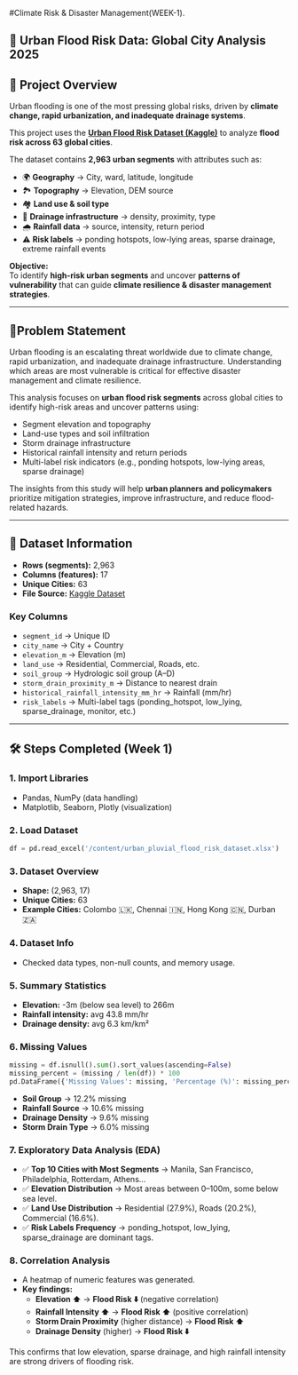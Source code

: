 #Climate Risk & Disaster Management(WEEK-1).
## 🌊 Urban Flood Risk Data: Global City Analysis 2025

## 📌 Project Overview  
Urban flooding is one of the most pressing global risks, driven by **climate change, rapid urbanization, and inadequate drainage systems**.  

This project uses the **[Urban Flood Risk Dataset (Kaggle)](https://www.kaggle.com/datasets/pratyushpuri/urban-flood-risk-data-global-city-analysis-2025/data)** to analyze **flood risk across 63 global cities**.  

The dataset contains **2,963 urban segments** with attributes such as:  
- 🌍 **Geography** → City, ward, latitude, longitude  
- 🏞️ **Topography** → Elevation, DEM source  
- 🏘️ **Land use & soil type**  
- 🚰 **Drainage infrastructure** → density, proximity, type  
- 🌧️ **Rainfall data** → source, intensity, return period  
- ⚠️ **Risk labels** → ponding hotspots, low-lying areas, sparse drainage, extreme rainfall events  

**Objective:**  
To identify **high-risk urban segments** and uncover **patterns of vulnerability** that can guide **climate resilience & disaster management strategies**.  

---

## 📌**Problem Statement**

Urban flooding is an escalating threat worldwide due to climate change, rapid urbanization, and inadequate drainage infrastructure. Understanding which areas are most vulnerable is critical for effective disaster management and climate resilience.  

This analysis focuses on **urban flood risk segments** across global cities to identify high-risk areas and uncover patterns using:  

- Segment elevation and topography  
- Land-use types and soil infiltration  
- Storm drainage infrastructure  
- Historical rainfall intensity and return periods  
- Multi-label risk indicators (e.g., ponding hotspots, low-lying areas, sparse drainage)  

The insights from this study will help **urban planners and policymakers** prioritize mitigation strategies, improve infrastructure, and reduce flood-related hazards.


---

## 📂 Dataset Information  
- **Rows (segments):** 2,963  
- **Columns (features):** 17  
- **Unique Cities:** 63  
- **File Source:** [Kaggle Dataset](https://www.kaggle.com/datasets/pratyushpuri/urban-flood-risk-data-global-city-analysis-2025/data)  

### Key Columns  
- `segment_id` → Unique ID  
- `city_name` → City + Country  
- `elevation_m` → Elevation (m)  
- `land_use` → Residential, Commercial, Roads, etc.  
- `soil_group` → Hydrologic soil group (A–D)  
- `storm_drain_proximity_m` → Distance to nearest drain  
- `historical_rainfall_intensity_mm_hr` → Rainfall (mm/hr)  
- `risk_labels` → Multi-label tags (ponding_hotspot, low_lying, sparse_drainage, monitor, etc.)  

---

## 🛠️ Steps Completed (Week 1)  

### 1. Import Libraries  
- Pandas, NumPy (data handling)  
- Matplotlib, Seaborn, Plotly (visualization)  

### 2. Load Dataset  
```python
df = pd.read_excel('/content/urban_pluvial_flood_risk_dataset.xlsx')
```

### 3. Dataset Overview  
- **Shape:** (2,963, 17)  
- **Unique Cities:** 63  
- **Example Cities:** Colombo 🇱🇰, Chennai 🇮🇳, Hong Kong 🇨🇳, Durban 🇿🇦  

### 4. Dataset Info  
- Checked data types, non-null counts, and memory usage.  

### 5. Summary Statistics  
- **Elevation:** -3m (below sea level) to 266m  
- **Rainfall intensity:** avg 43.8 mm/hr  
- **Drainage density:** avg 6.3 km/km²  

### 6. Missing Values  
```python
missing = df.isnull().sum().sort_values(ascending=False)
missing_percent = (missing / len(df)) * 100
pd.DataFrame({'Missing Values': missing, 'Percentage (%)': missing_percent})
```
- **Soil Group** → 12.2% missing  
- **Rainfall Source** → 10.6% missing  
- **Drainage Density** → 9.6% missing  
- **Storm Drain Type** → 6.0% missing  

### 7. Exploratory Data Analysis (EDA)  
- ✅ **Top 10 Cities with Most Segments** → Manila, San Francisco, Philadelphia, Rotterdam, Athens…  
- ✅ **Elevation Distribution** → Most areas between 0–100m, some below sea level.  
- ✅ **Land Use Distribution** → Residential (27.9%), Roads (20.2%), Commercial (16.6%).  
- ✅ **Risk Labels Frequency** → ponding_hotspot, low_lying, sparse_drainage are dominant tags.  

### 8. Correlation Analysis  
- A heatmap of numeric features was generated.  
- **Key findings:**  
  - **Elevation ⬆️** → **Flood Risk ⬇️** (negative correlation)  
  - **Rainfall Intensity ⬆️** → **Flood Risk ⬆️** (positive correlation)  
  - **Storm Drain Proximity** (higher distance) → **Flood Risk ⬆️**  
  - **Drainage Density** (higher) → **Flood Risk ⬇️**  

This confirms that low elevation, sparse drainage, and high rainfall intensity are strong drivers of flooding risk.


